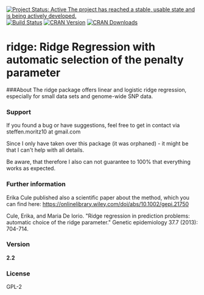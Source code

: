 
[![Project Status: Active The project has reached a stable, usable state and is being actively developed.](http://www.repostatus.org/badges/latest/active.svg)](http://www.repostatus.org/#active)
[![Build Status](https://travis-ci.org/SteffenMoritz/ridge.svg?branch=master)](https://travis-ci.org/SteffenMoritz/ridge)
[![CRAN Version](http://www.r-pkg.org/badges/version/ridge)](https://cran.r-project.org/package=ridge)
[![CRAN Downloads](http://cranlogs.r-pkg.org/badges/ridge)](https://cran.r-project.org/package=ridge)


# ridge: Ridge Regression with automatic selection of the penalty parameter

###About
The ridge package offers linear and logistic ridge regression, especially for small 
data sets and genome-wide SNP data.

### Support
If you found a bug or have suggestions, feel free to get in contact via 
steffen.moritz10 at gmail.com

Since I only have taken over this package (it was orphaned) - 
it might be that I can't help with all details. 

Be aware, that therefore I also can not guarantee 
to 100% that everything works as expected.

### Further information
Erika Cule published also a scientific paper about the method, which you can find here: https://onlinelibrary.wiley.com/doi/abs/10.1002/gepi.21750

Cule, Erika, and Maria De Iorio. "Ridge regression in prediction problems: automatic choice of the ridge parameter." Genetic epidemiology 37.7 (2013): 704-714.


### Version
**2.2**

### License
GPL-2

